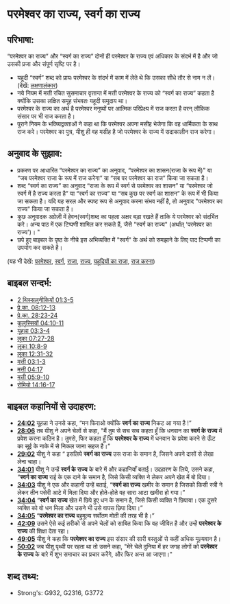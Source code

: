 # परमेश्‍वर का राज्य, स्वर्ग का राज्य #

## परिभाषा: ##

“परमेश्वर का राज्य” और “स्वर्ग का राज्य” दोनों ही परमेश्वर के राज्य एवं अधिकार के संदर्भ में है और जो उसकी प्रजा और संपूर्ण सृष्टि पर है।

* यहूदी “स्वर्ग” शब्द को प्रायः परमेश्वर के संदर्भ में काम में लेते थे कि उसका सीधे तौर से नाम न लें। (देखें: [लक्षणालंकार](rc://en/ta/man/translate/figs-metonymy)) 
* नये नियम में मत्ती रचित सुसमाचार वृत्तान्त में मत्ती परमेश्वर के राज्य को “स्वर्ग का राज्य” कहता है क्योंकि उसका लक्षित समूह संभवतः यहूदी समुदाय था।
* परमेश्वर के राज्य का अर्थ है परमेश्वर मनुष्यों पर आत्मिक परिप्रेक्ष्य में राज करता है वरन् लौकिक संसार पर भी राज करता है।
* पुराने नियम के भविष्यद्वक्ताओं ने कहा था कि परमेश्वर अपना मसीह भेजेगा कि वह धार्मिकता के साथ राज करे। परमेश्वर का पुत्र, यीशु ही वह मसीह है जो परमेश्वर के राज्य में सदाकालीन राज करेगा।

## अनुवाद के सुझाव: ##

* प्रकरण पर आधारित “परमेश्वर का राज्य” का अनुवाद, “परमेश्वर का शासन(राजा के रूप में)” या “जब परमेश्वर राजा के रूप में राज करेगा” या “सब पर परमेश्वर का राज” किया जा सकता है।
* शब्द “स्वर्ग का राज्य” का अनुवाद “राजा के रूप में स्वर्ग से परमेश्वर का शासन” या “परमेश्वर जो स्वर्ग में है राज्य करता है” या “स्वर्ग का राज्य” या “सब कुछ पर स्वर्ग का शासन” के रूप में भी किया जा सकता है। यदि यह सरल और स्पष्ट रूप से अनुवाद करना संभव नहीं है, तो अनुवाद "परमेश्वर का राज्य" किया जा सकता है।
* कुछ अनुवादक अग्रेज़ी में हेवन(स्वर्ग)शब्द का पहला अक्षर बड़ा रखते हैं ताकि ये परमेश्वर को संदर्भित करे। अन्य पाठ में एक टिप्पणी शामिल कर सकते हैं, जैसे "स्वर्ग का राज्य" (अर्थात् 'परमेश्वर का राज्य')। "
* छपे हुए बाइबल के पृष्ठ के नीचे इस अभिव्यक्ति में "स्वर्ग" के अर्थ को समझाने के लिए पाद टिप्पणी का उपयोग कर सकते है।

(यह भी देखें: [परमेश्वर](../kt/god.md), [स्वर्ग](../kt/heaven.md), [राजा](../other/king.md), [राज्य](../other/kingdom.md), [यहूदियों का राजा](../kt/kingofthejews.md), [राज करना](../other/reign.md))

## बाइबल सन्दर्भ: ##

* [2 थिस्सलुनीकियों 01:3-5](rc://en/tn/help/2th/01/03)
* [प्रे.का. 08:12-13](rc://en/tn/help/act/08/12)
* [प्रे.का. 28:23-24](rc://en/tn/help/act/28/23)
* [कुलुस्सियों 04:10-11](rc://en/tn/help/col/04/10)
* [यूहन्ना 03:3-4](rc://en/tn/help/jhn/03/03)
* [लूका 07:27-28](rc://en/tn/help/luk/07/27)
* [लूका 10:8-9](rc://en/tn/help/luk/10/08)
* [लूका 12:31-32](rc://en/tn/help/luk/12/31)
* [मत्ती 03:1-3](rc://en/tn/help/mat/03/01)
* [मत्ती 04:17](rc://en/tn/help/mat/04/17)
* [मत्ती 05:9-10](rc://en/tn/help/mat/05/09)
* [रोमियो 14:16-17](rc://en/tn/help/rom/14/16)

## बाइबल कहानियों से उदाहरण: ##

* __[24:02](rc://en/tn/help/obs/24/02)__ यूहन्ना ने उनसे कहा, “मन फिराओ क्योंकि __स्वर्ग का राज्य__ निकट आ गया है !”
* __[28:06](rc://en/tn/help/obs/28/06)__ तब यीशु ने अपने चेलों से कहा, "मैं तुम से सच सच कहता हुँ कि धनवान का __स्वर्ग के राज्य__ में प्रवेश करना कठिन है।  तुमसे, फिर कहता हूँ कि __परमेश्वर के राज्य__ में धनवान के प्रवेश करने से ऊँट का सूई के नाके में से निकल जाना सहज है।”
* __[29:02](rc://en/tn/help/obs/29/02)__ यीशु ने कहा “ इसलिये __स्वर्ग का राज्य__ उस राजा के समान है, जिसने अपने दासों से लेखा लेना चाहा।
* __[34:01](rc://en/tn/help/obs/34/01)__ यीशु ने उन्हें __स्वर्ग के राज्य__ के बारे में और कहानियाँ बताई। उदहारण के लिये, उसने कहा, “__स्वर्ग का राज्य__ राई के एक दाने के समान है, जिसे किसी व्यक्ति ने लेकर अपने खेत में बो दिया।
* __[34:03](rc://en/tn/help/obs/34/03)__ यीशु ने एक और कहानी उन्हें बताई, “__स्वर्ग का राज्य__ खमीर के समान है जिसको किसी स्त्री ने लेकर तीन पसेरी आटे में मिला दिया और होते-होते वह सारा आटा खमीरा हो गया।”
* __[34:04](rc://en/tn/help/obs/34/04)__ “__स्वर्ग का राज्य__ खेत में छिपे हुए धन के समान है, जिसे किसी व्यक्ति ने छिपाया। एक दुसरे व्यक्ति को वो धन मिला और उसने भी उसे वापस छिपा दिया।”
* __[34:05](rc://en/tn/help/obs/34/05)__ “__परमेश्वर का राज्य__ बहुमूल्य सर्वोतम मोती की तरह भी है।”
* __[42:09](rc://en/tn/help/obs/42/09)__ उसने ऐसे कई तरीको से अपने चेलों को साबित किया कि वह जीवित है और उन्हें __परमेश्वर के राज्य__ की शिक्षा देता रहा।
* __[49:05](rc://en/tn/help/obs/49/05)__ यीशु ने कहा कि __परमेश्वर का राज्य__ इस संसार की सारी वस्तुओं से कहीं अधिक मूल्यवान है।
* __[50:02](rc://en/tn/help/obs/50/02)__ जब यीशु पृथ्वी पर रहता था तो उसने कहा, "मेरे चेले दुनिया में हर जगह लोगों को __परमेश्वर के राज्य__ के बारे में शुभ समाचार का प्रचार करेंगे, और फिर अन्त आ जाएगा।"

## शब्द तथ्य: ##

* Strong's: G932, G2316, G3772
